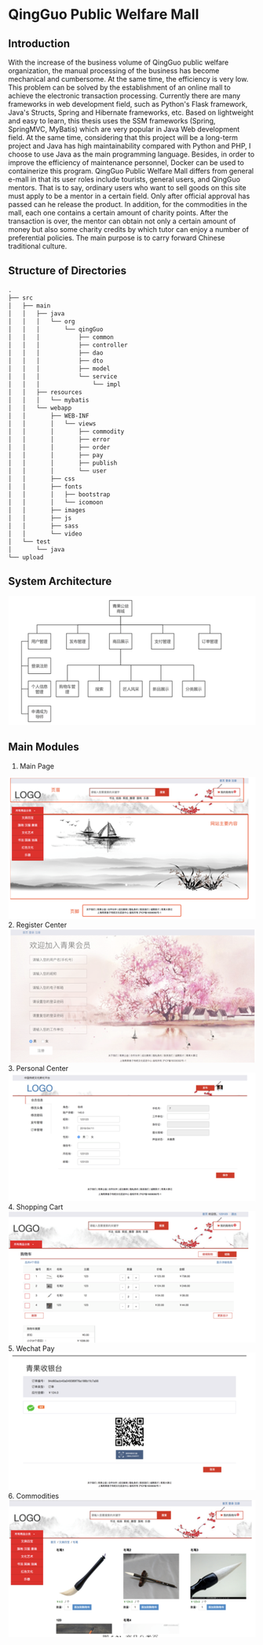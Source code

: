 # QingGuo Public Welfare Mall

## Introduction
With the increase of the business volume of QingGuo public welfare organization, the manual processing of the business has become mechanical and cumbersome. At the same time, the efficiency is very low. This problem can be solved by the establishment of an online mall to achieve the electronic transaction processing.
Currently there are many frameworks in web development field, such as Python's Flask framework, Java's Structs, Spring and Hibernate frameworks, etc. Based on lightweight and easy to learn, this thesis uses the SSM frameworks (Spring, SpringMVC, MyBatis) which are very popular in Java Web development field. At the same time, considering that this project will be a long-term project and Java has high maintainability compared with Python and PHP, I choose to use Java as the main programming language. Besides, in order to improve the efficiency of maintenance personnel, Docker can be used to containerize this program.
QingGuo Public Welfare Mall differs from general e-mall in that its user roles include tourists, general users, and QingGuo mentors. That is to say, ordinary users who want to sell goods on this site must apply to be a mentor in a certain field. Only after official approval has passed can he release the product. In addition, for the commodities in the mall, each one contains a certain amount of charity points. After the transaction is over, the mentor can obtain not only a certain amount of money but also some charity credits by which tutor can enjoy a number of preferential policies. The main purpose is to carry forward Chinese traditional culture.


## Structure of Directories
```
.  
├── src  
│   ├── main  
│   │   ├── java  
│   │   │   └── org  
│   │   │       └── qingGuo  
│   │   │           ├── common  
│   │   │           ├── controller  
│   │   │           ├── dao  
│   │   │           ├── dto  
│   │   │           ├── model  
│   │   │           └── service  
│   │   │               └── impl  
│   │   ├── resources  
│   │   │   └── mybatis  
│   │   └── webapp  
│   │       ├── WEB-INF  
│   │       │   └── views  
│   │       │       ├── commodity  
│   │       │       ├── error  
│   │       │       ├── order  
│   │       │       ├── pay  
│   │       │       ├── publish  
│   │       │       └── user  
│   │       ├── css  
│   │       ├── fonts  
│   │       │   ├── bootstrap  
│   │       │   └── icomoon  
│   │       ├── images  
│   │       ├── js  
│   │       ├── sass  
│   │       └── video  
│   └── test  
│       └── java  
└── upload  
```

## System Architecture
<img src="https://github.com/Bit64L/BlogImage/raw/master/qingguo/qingguosysarchi.png">

## Main Modules
1. Main Page
<img src="https://github.com/Bit64L/BlogImage/raw/master/qingguo/qingguo-main-page.png">
2. Register Center
<img src="https://github.com/Bit64L/BlogImage/raw/master/qingguo/qingguo-regester-page.png">
3. Personal Center
<img src="https://github.com/Bit64L/BlogImage/raw/master/qingguo/qingguo-profile-page.png">
4. Shopping Cart
<img src="https://github.com/Bit64L/BlogImage/raw/master/qingguo/qingguo-shopping-cart.png">
5. Wechat Pay
<img src="https://github.com/Bit64L/BlogImage/raw/master/qingguo/qingguo-wechat-pay.png">
6. Commodities 
<img src="https://github.com/Bit64L/BlogImage/raw/master/qingguo/qingguo-goods.png">

